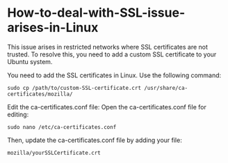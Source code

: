 # How-to-deal-with-SSL-issue-arises-in-Linux
This issue arises in restricted networks where SSL certificates are not trusted. To resolve this, you need to add a custom SSL certificate to your Ubuntu system.

You need to add the SSL certificates in Linux. Use the following command:
```
sudo cp /path/to/custom-SSL-certificate.crt /usr/share/ca-certificates/mozilla/
```
Edit the ca-certificates.conf file: Open the ca-certificates.conf file for editing:
```
sudo nano /etc/ca-certificates.conf
```
Then, update the ca-certificates.conf file by adding your file:
```
mozilla/yourSSLCertificate.crt
```

